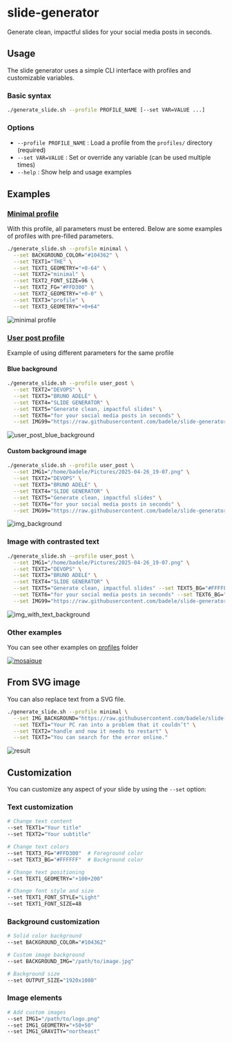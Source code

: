# slide-generator

Generate clean, impactful slides for your social media posts in seconds.

## Usage

The slide generator uses a simple CLI interface with profiles and customizable
variables.

### Basic syntax

```bash
./generate_slide.sh --profile PROFILE_NAME [--set VAR=VALUE ...]
```

### Options

- `--profile PROFILE_NAME` : Load a profile from the `profiles/` directory
  (required)
- `--set VAR=VALUE` : Set or override any variable (can be used multiple times)
- `--help` : Show help and usage examples

## Examples

### [Minimal profile](./profiles/minimal/)

With this profile, all parameters must be entered. Below are some examples of
profiles with pre-filled parameters.

```bash
./generate_slide.sh --profile minimal \
  --set BACKGROUND_COLOR="#104362" \
  --set TEXT1="THE" \
  --set TEXT1_GEOMETRY="+0-64" \
  --set TEXT2="minimal" \
  --set TEXT2_FONT_SIZE=96 \
  --set TEXT2_FG="#FFD300" \
  --set TEXT2_GEOMETRY="+0-0" \
  --set TEXT3="profile" \
  --set TEXT3_GEOMETRY="+0+64"
```

![minimal profile](./profiles/minimal/sample.png)

### [User post profile](./profiles/user_post/)

Example of using different parameters for the same profile

#### Blue background

```bash
./generate_slide.sh --profile user_post \
  --set TEXT2="DEVOPS" \
  --set TEXT3="BRUNO ADELÉ" \
  --set TEXT4="SLIDE GENERATOR" \
  --set TEXT5="Generate clean, impactful slides" \
  --set TEXT6="for your social media posts in seconds" \
  --set IMG99="https://raw.githubusercontent.com/badele/slide-generator/refs/heads/main/bruno_avatar_128.png"
```

![user_post_blue_background](./profiles/user_post/sample.png)

#### Custom background image

```bash
./generate_slide.sh --profile user_post \
  --set IMG1="/home/badele/Pictures/2025-04-26_19-07.png" \
  --set TEXT2="DEVOPS" \
  --set TEXT3="BRUNO ADELÉ" \
  --set TEXT4="SLIDE GENERATOR" \
  --set TEXT5="Generate clean, impactful slides" \
  --set TEXT6="for your social media posts in seconds" \
  --set IMG99="https://raw.githubusercontent.com/badele/slide-generator/refs/heads/main/bruno_avatar_128.png"
```

![img_background](./profiles/user_post/sample1.png)

### Image with contrasted text

```bash
./generate_slide.sh --profile user_post \
  --set IMG1="/home/badele/Pictures/2025-04-26_19-07.png" \
  --set TEXT2="DEVOPS" \
  --set TEXT3="BRUNO ADELÉ" \
  --set TEXT4="SLIDE GENERATOR" \
  --set TEXT5="Generate clean, impactful slides" --set TEXT5_BG="#FFFFFF" --set TEXT5_FG="#000000" \
  --set TEXT6="for your social media posts in seconds" --set TEXT6_BG="#FFFFFF" --set TEXT6_FG="#000000" \
  --set IMG99="https://raw.githubusercontent.com/badele/slide-generator/refs/heads/main/bruno_avatar_128.png"
```

![img_with_text_background](./profiles/user_post/sample2.png)

### Other examples

You can see other examples on [profiles](./profiles/) folder

[![mosaique](./mosaique.png)](./profiles/)

## From SVG image

You can also replace text from a SVG file.

```bash
./generate_slide.sh --profile minimal \
  --set IMG_BACKGROUND="https://raw.githubusercontent.com/badele/slide-generator-templates/refs/heads/main/windows8_BSOD/template.svg" \
  --set TEXT1="Your PC ran into a problem that it couldn’t" \
  --set TEXT2="handle and now it needs to restart" \
  --set TEXT3="You can search for the error online."
```

![result](./profiles/minimal/sample1.png)

## Customization

You can customize any aspect of your slide by using the `--set` option:

### Text customization

```bash
# Change text content
--set TEXT1="Your title"
--set TEXT2="Your subtitle"

# Change text colors
--set TEXT3_FG="#FFD300"  # Foreground color
--set TEXT3_BG="#FFFFFF"  # Background color

# Change text positioning
--set TEXT1_GEOMETRY="+100+200"

# Change font style and size
--set TEXT1_FONT_STYLE="Light"
--set TEXT1_FONT_SIZE=48
```

### Background customization

```bash
# Solid color background
--set BACKGROUND_COLOR="#104362"

# Custom image background
--set BACKGROUND_IMG="/path/to/image.jpg"

# Background size
--set OUTPUT_SIZE="1920x1080"
```

### Image elements

```bash
# Add custom images
--set IMG1="/path/to/logo.png"
--set IMG1_GEOMETRY="+50+50"
--set IMG1_GRAVITY="northeast"
```

